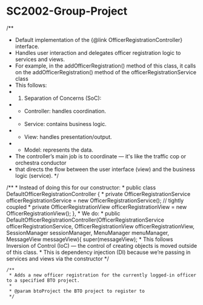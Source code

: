 # SC2002-Group-Project

/**
 * Default implementation of the {@link OfficerRegistrationController} interface.
 * Handles user interaction and delegates officer registration logic to services and views.
 * For example, in the addOfficerRegistration() method of this class, it calls on the addOfficerRegistration() method of the officerRegistrationService class
 * This follows:
 * 1. Separation of Concerns (SoC):
 * - Controller: handles coordination.
 * - Service: contains business logic.
 * - View: handles presentation/output.
 * - Model: represents the data.
 * The controller’s main job is to coordinate — it's like the traffic cop or orchestra conductor 
 * that directs the flow between the user interface (view) and the business logic (service).
 */

/**
     * Instead of doing this for our constructor:
     * public class DefaultOfficerRegistrationController {
     * private OfficerRegistrationService officerRegistrationService = new OfficerRegistrationService(); // tightly coupled
     * private OfficerRegistrationView officerRegistrationView = new OfficerRegistrationView(); },
     * We do:
     * public DefaultOfficerRegistrationController(OfficerRegistrationService officerRegistrationService, OfficerRegistrationView officerRegistrationView, SessionManager sessionManager, MenuManager menuManager, MessageView messageView){
        super(messageView);
     * This follows Inversion of Control (IoC) — the control of creating objects is moved outside of this class.
     * This is dependency injection (DI) because we’re passing in services and views via the constructor
     */

    /**
     * Adds a new officer registration for the currently logged-in officer to a specified BTO project.
     *
     * @param btoProject the BTO project to register to
     */